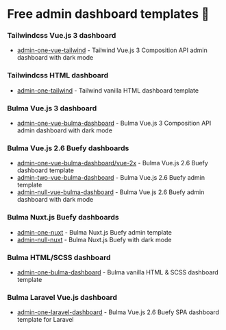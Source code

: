# Free admin dashboard templates 🎉

### Tailwindcss Vue.js 3 dashboard

- [admin-one-vue-tailwind](https://github.com/justboil/admin-one-vue-tailwind) - Tailwind Vue.js 3 Composition API admin dashboard with dark mode

### Tailwindcss HTML dashboard

- [admin-one-tailwind](https://github.com/justboil/admin-one-tailwind) - Tailwind vanilla HTML dashboard template

### Bulma Vue.js 3 dashboard

- [admin-one-vue-bulma-dashboard](https://github.com/vikdiesel/admin-one-vue-bulma-dashboard) - Bulma Vue.js 3 Composition API admin dashboard with dark mode

### Bulma Vue.js 2.6 Buefy dashboards

- [admin-one-vue-bulma-dashboard/vue-2x](https://github.com/vikdiesel/admin-one-vue-bulma-dashboard/tree/vue-2x) - Bulma Vue.js 2.6 Buefy dashboard template
- [admin-two-vue-bulma-dashboard](https://github.com/vikdiesel/admin-two-vue-bulma-dashboard) - Bulma Vue.js 2.6 Buefy admin template
- [admin-null-vue-bulma-dashboard](https://github.com/vikdiesel/admin-null-vue-bulma-dashboard) - Bulma Vue.js 2.6 Buefy admin dashboard with dark mode

### Bulma Nuxt.js Buefy dashboards

- [admin-one-nuxt](https://github.com/justboil/admin-one-nuxt) - Bulma Nuxt.js Buefy admin template
- [admin-null-nuxt](https://github.com/justboil/admin-null-nuxt) - Bulma Nuxt.js Buefy with dark mode

### Bulma HTML/SCSS dashboard

- [admin-one-bulma-dashboard](https://github.com/vikdiesel/admin-one-bulma-dashboard) - Bulma vanilla HTML & SCSS dashboard template

### Bulma Laravel Vue.js dashboard

- [admin-one-laravel-dashboard](https://github.com/vikdiesel/admin-one-laravel-dashboard) - Bulma Vue.js 2.6 Buefy SPA dashboard template for Laravel



